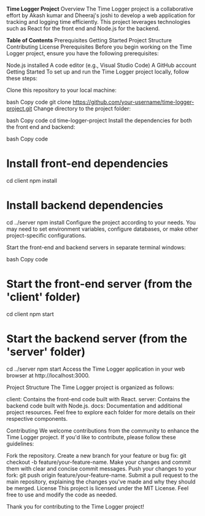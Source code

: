 **Time Logger Project**
Overview
The Time Logger project is a collaborative effort by Akash kumar and Dheeraj's joshi to develop a web application for tracking and logging time efficiently. This project leverages technologies such as React for the front end and Node.js for the backend.

**Table of Contents**
Prerequisites
Getting Started
Project Structure
Contributing
License
Prerequisites
Before you begin working on the Time Logger project, ensure you have the following prerequisites:

Node.js installed
A code editor (e.g., Visual Studio Code)
A GitHub account
Getting Started
To set up and run the Time Logger project locally, follow these steps:

Clone this repository to your local machine:

bash
Copy code
git clone https://github.com/your-username/time-logger-project.git
Change directory to the project folder:

bash
Copy code
cd time-logger-project
Install the dependencies for both the front end and backend:

bash
Copy code
# Install front-end dependencies
cd client
npm install

# Install backend dependencies
cd ../server
npm install
Configure the project according to your needs. You may need to set environment variables, configure databases, or make other project-specific configurations.

Start the front-end and backend servers in separate terminal windows:

bash
Copy code
# Start the front-end server (from the 'client' folder)
cd client
npm start

# Start the backend server (from the 'server' folder)
cd ../server
npm start
Access the Time Logger application in your web browser at http://localhost:3000.

Project Structure
The Time Logger project is organized as follows:

client: Contains the front-end code built with React.
server: Contains the backend code built with Node.js.
docs: Documentation and additional project resources.
Feel free to explore each folder for more details on their respective components.

Contributing
We welcome contributions from the community to enhance the Time Logger project. If you'd like to contribute, please follow these guidelines:

Fork the repository.
Create a new branch for your feature or bug fix: git checkout -b feature/your-feature-name.
Make your changes and commit them with clear and concise commit messages.
Push your changes to your fork: git push origin feature/your-feature-name.
Submit a pull request to the main repository, explaining the changes you've made and why they should be merged.
License
This project is licensed under the MIT License. Feel free to use and modify the code as needed.

Thank you for contributing to the Time Logger project!


